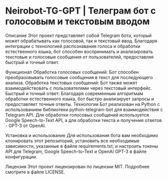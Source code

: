 # Neirobot-TG-GPT | Телеграм бот с голосовым и текстовым вводом

Описание
Этот проект представляет собой Telegram бота, который может обрабатывать как голосовой, так и текстовый ввод. Благодаря интеграции с технологией распознавания голоса и обработки естественного языка, бот способен воспринимать и анализировать текстовые и голосовые сообщения от пользователей, предоставляя быстрый и точный ответ.

Функционал
Обработка голосовых сообщений: Бот способен преобразовывать голосовые сообщения в текст для последующего анализа.
Обработка текстовых сообщений: Бот также может взаимодействовать с пользователями через текстовый интерфейс.
Быстрый и точный ответ: Благодаря современным алгоритмам обработки естественного языка, бот быстро анализирует запросы и предоставляет точные ответы.
Технологии
Бот реализован на Python с использованием библиотеки python-telegram-bot для взаимодействия с Telegram API. Для обработки голосовых сообщений используется Google Speech-to-Text API, а для обработки текста и получения ответов - GPT-3 от OpenAI.

Установка и использование
Для использования бота вам необходимо клонировать этот репозиторий, установить все необходимые зависимости, указанные в файле requirements.txt, и настроить токены API для Telegram, Google Speech-to-Text и OpenAI GPT-3 в файле конфигурации.

Лицензия
Этот проект лицензирован по лицензии MIT. Подробнее смотрите в файле LICENSE.
